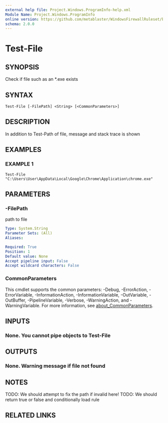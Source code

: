 ```yaml
---
external help file: Project.Windows.ProgramInfo-help.xml
Module Name: Project.Windows.ProgramInfo
online version: https://github.com/metablaster/WindowsFirewallRuleset/blob/develop/Modules/Project.Windows.ProgramInfo/Help/en-US/Test-File.md
schema: 2.0.0
---
```


# Test-File

## SYNOPSIS

Check if file such as an *.exe exists

## SYNTAX

```none
Test-File [-FilePath] <String> [<CommonParameters>]
```

## DESCRIPTION

In addition to Test-Path of file, message and stack trace is shown

## EXAMPLES

### EXAMPLE 1

```none
Test-File "C:\Users\User\AppData\Local\Google\Chrome\Application\chrome.exe"
```

## PARAMETERS

### -FilePath

path to file

```yaml
Type: System.String
Parameter Sets: (All)
Aliases:

Required: True
Position: 1
Default value: None
Accept pipeline input: False
Accept wildcard characters: False
```

### CommonParameters

This cmdlet supports the common parameters: -Debug, -ErrorAction, -ErrorVariable, -InformationAction, -InformationVariable, -OutVariable, -OutBuffer, -PipelineVariable, -Verbose, -WarningAction, and -WarningVariable. For more information, see [about_CommonParameters](http://go.microsoft.com/fwlink/?LinkID=113216).

## INPUTS

### None. You cannot pipe objects to Test-File

## OUTPUTS

### None. Warning message if file not found

## NOTES

TODO: We should attempt to fix the path if invalid here!
TODO: We should return true or false and conditionally load rule

## RELATED LINKS

